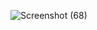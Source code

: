![Screenshot (68)](https://user-images.githubusercontent.com/25929901/111446786-7bdec180-8758-11eb-87cf-0dae90aaaf34.png)
